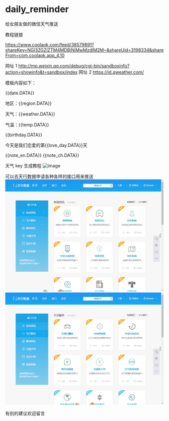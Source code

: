 # daily_reminder

给女朋友做的微信天气推送

教程链接

https://www.coolapk.com/feed/38579891?shareKey=NGI3ZGZlZTM4MDBjNjMwMzdlM2M~&shareUid=3198334&shareFrom=com.coolapk.app_4.10

网址 1 http://mp.weixin.qq.com/debug/cgi-bin/sandboxinfo?action=showinfo&t=sandbox/index
网址 2 https://id.qweather.com/

模板内容如下：

{{date.DATA}}

地区：{{region.DATA}}

天气：{{weather.DATA}}

气温：{{temp.DATA}}

{{birthday.DATA}}

今天是我们恋爱的第{{love_day.DATA}}天

{{note_en.DATA}}
{{note_ch.DATA}}

天气 key 生成教程
![image](https://raw.githubusercontent.com/limoest/daily_reminder/main/%E5%92%8C%E9%A3%8E%E5%A4%A9%E6%B0%94key%E7%94%9F%E6%88%90.png)

可以去天行数据申请各种各样的接口用来推送  
![image](https://raw.githubusercontent.com/limoest/daily_reminder/main/others/Snipaste_2022-08-24_12-13-19.png)
![image](https://raw.githubusercontent.com/limoest/daily_reminder/main/others/Snipaste.png)

有别的建议欢迎留言
